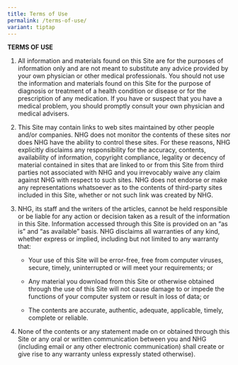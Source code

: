 ```yaml
---
title: Terms of Use
permalink: /terms-of-use/
variant: tiptap
---
```

<p><strong>TERMS OF USE</strong>
</p>
<ol data-tight="true" class="tight">
<li>
<p>All information and materials found on this Site are for the purposes
of information only and are not meant to substitute any advice provided
by your own physician or other medical professionals. You should not use
the information and materials found on this Site for the purpose of diagnosis
or treatment of a health condition or disease or for the prescription of
any medication. If you have or suspect that you have a medical problem,
you should promptly consult your own physician and medical advisers.
<br>
</p>
</li>
<li>
<p>This Site may contain links to web sites maintained by other people and/or
companies. NHG does not monitor the contents of these sites nor does NHG
have the ability to control these sites. For these reasons, NHG explicitly
disclaims any responsibility for the accuracy, contents, availability of
information, copyright compliance, legality or decency of material contained
in sites that are linked to or from this Site from third parties not associated
with NHG and you irrevocably waive any claim against NHG with respect to
such sites. NHG does not endorse or make any representations whatsoever
as to the contents of third-party sites included in this Site, whether
or not such link was created by NHG.
<br>
</p>
</li>
<li>
<p>NHG, its staff and the writers of the articles, cannot be held responsible
or be liable for any action or decision taken as a result of the information
in this Site. Information accessed through this Site is provided on an
“as is” and “as available” basis. NHG disclaims all warranties of any kind,
whether express or implied, including but not limited to any warranty that:</p>
<p></p>
<ul data-tight="true" class="tight">
<li>
<p>Your use of this Site will be error-free, free from computer viruses,
secure, timely, uninterrupted or will meet your requirements; or</p>
</li>
<li>
<p>Any material you download from this Site or otherwise obtained through
the use of this Site will not cause damage to or impede the functions of
your computer system or result in loss of data; or</p>
</li>
<li>
<p>The contents are accurate, authentic, adequate, applicable, timely, complete
or reliable.</p>
</li>
</ul>
</li>
</ol>
<p></p>
<ol start="4" data-tight="true" class="tight">
<li>
<p>None of the contents or any statement made on or obtained through this
Site or any oral or written communication between you and NHG (including
email or any other electronic communication) shall create or give rise
to any warranty unless expressly stated otherwise).</p>
</li>
</ol>
<p>&nbsp;</p>
<p></p>